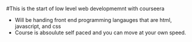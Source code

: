  #This is the start of low level web developmemnt with courseera
  - Will be handing front  end programming langauges that are html, javascript, and css
  - Course is absoulute self paced and you can move at your own speed.
